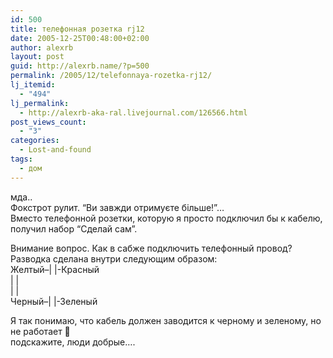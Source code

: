 ```yaml
---
id: 500
title: телефонная розетка rj12
date: 2005-12-25T00:48:00+02:00
author: alexrb
layout: post
guid: http://alexrb.name/?p=500
permalink: /2005/12/telefonnaya-rozetka-rj12/
lj_itemid:
  - "494"
lj_permalink:
  - http://alexrb-aka-ral.livejournal.com/126566.html
post_views_count:
  - "3"
categories:
  - Lost-and-found
tags:
  - дом
---
```

мда..  
Фокстрот рулит. &#8220;Ви завжди отримуєте більше!&#8221;&#8230;  
Вместо телефонной розетки, которую я просто подключил бы к кабелю, получил набор &#8220;Сделай сам&#8221;.

Внимание вопрос. Как в сабже подключить телефонный провод?  
Разводка сделана внутри следующим образом:  
Желтый&#8211;| |-Красный  
| |  
| |  
Черный&#8211;| |-Зеленый

Я так понимаю, что кабель должен заводится к черному и зеленому, но не работает 🙁  
подскажите, люди добрые&#8230;.